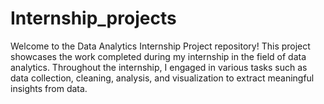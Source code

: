 # Internship_projects
Welcome to the Data Analytics Internship Project repository! This project showcases the work completed during my internship in the field of data analytics. Throughout the internship, I engaged in various tasks such as data collection, cleaning, analysis, and visualization to extract meaningful insights from data.
